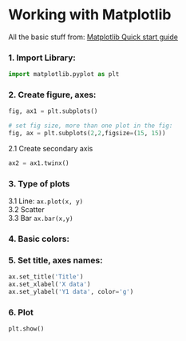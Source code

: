 # Working with Matplotlib
All the basic stuff from: [Matplotlib Quick start guide][1]
### 1. Import Library:

```python
import matplotlib.pyplot as plt
```

### 2. Create figure, axes:
```python
fig, ax1 = plt.subplots()

# set fig size, more than one plot in the fig:
fig, ax = plt.subplots(2,2,figsize=(15, 15))
```
   2.1 Create secondary axis 
```python
ax2 = ax1.twinx()
```
### 3. Type of plots

   3.1 Line: ```ax.plot(x, y)```  
   3.2 Scatter  
   3.3 Bar ```ax.bar(x,y)```   

### 4. Basic colors:

### 5. Set title, axes names:
   ```python
   ax.set_title('Title')
   ax.set_xlabel('X data')
   ax.set_ylabel('Y1 data', color='g')
   ```
### 6. Plot

```
plt.show()
```


[1]: <https://matplotlib.org/stable/tutorials/introductory/quick_start.html> "quick start"
